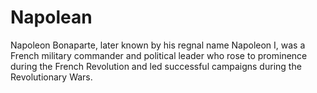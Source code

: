 # Napolean

Napoleon Bonaparte, later known by his regnal name Napoleon I, was a French military commander and political leader who rose to prominence during the French Revolution and led successful campaigns during the Revolutionary Wars.